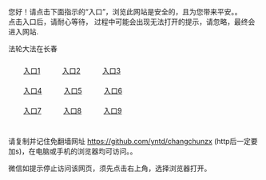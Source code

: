 您好！请点击下面指示的“入口”，浏览此网站是安全的，且为您带来平安。。 <br/>
点击入口后，请耐心等待， 过程中可能会出现无法打开的提示，请忽略，最终会进入网站. </br>

法轮大法在长春<br/>
<div style="padding:10px"><a style="margin:20px" target="_blank" href="https://d20yk3vhp43umo.cloudfront.net/2Qpsp?dzksyozn" id="ccLink1" rel="nofollow">入口1</a> <a target="_blank" style="margin:20px" href="https://dyi7w3xbftncl.cloudfront.net/2Qpsp?kuabmb" id="ccLink2" rel="nofollow">入口2</a> <a style="margin:20px" target="_blank" href="https://d2p6v1m5wxyywv.cloudfront.net/2Qpsp?tendxmap" id="ccLink3" rel="nofollow">入口3</a></div>

<div style="padding:10px" ><a style="margin:20px" target="_blank" href="https://d20yk3vhp43umo.cloudfront.net/2Qpsp?dzksyozn" id="ccLink4" rel="nofollow">入口4</a> <a style="margin:20px" href="https://dyi7w3xbftncl.cloudfront.net/2Qpsp?kuabmb" target="_blank" id="ccLink5" rel="nofollow">入口5</a> <a style="margin:20px" href="https://d2p6v1m5wxyywv.cloudfront.net/2Qpsp?tendxmap" target="_blank" id="ccLink6" rel="nofollow">入口6</a></div>

<div style="padding:10px"><a style="margin:20px" target="_blank" href="https://d20yk3vhp43umo.cloudfront.net/2Qpsp?dzksyozn" id="ccLink7" rel="nofollow">入口7</a> <a style="margin:20px" href="https://dyi7w3xbftncl.cloudfront.net/2Qpsp?kuabmb" target="_blank" id="ccLink8" rel="nofollow">入口8</a> <a style="margin:20px" target="_blank" href="https://d2p6v1m5wxyywv.cloudfront.net/2Qpsp?tendxmap" id="ccLink9" rel="nofollow">入口9</a></div>

<br/>



请复制并记住免翻墙网址 https://github.com/yntd/changchunzx (http后一定要加s)，在电脑或手机的浏览器均可访问。。<br/>

微信如提示停止访问该网页，须先点击右上角，选择浏览器打开。
